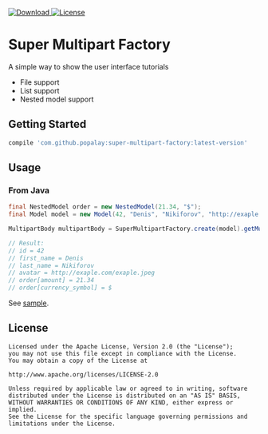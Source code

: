 [![Download](https://api.bintray.com/packages/popalay/maven/SuperMultipartFactory/images/download.svg) ](https://bintray.com/popalay/maven/SuperMultipartFactory/_latestVersion)
[![License](https://img.shields.io/badge/license-Apache--2.0-green.svg)](https://github.com/Popalay/Tutors/blob/master/LICENSE)

# Super Multipart Factory

A simple way to show the user interface tutorials
* File support
* List support
* Nested model support

## Getting Started

```groovy
compile 'com.github.popalay:super-multipart-factory:latest-version'
```
## Usage

### From Java

```java
final NestedModel order = new NestedModel(21.34, "$");
final Model model = new Model(42, "Denis", "Nikiforov", "http://exaple.com/exaple.jpeg", order);

MultipartBody multipartBody = SuperMultipartFactory.create(model).getMultipartBody();

// Result:
// id = 42
// first_name = Denis
// last_name = Nikiforov
// avatar = http://exaple.com/exaple.jpeg
// order[amount] = 21.34
// order[currency_symbol] = $
```

See [sample](sample/src/main/java/com/github/popalay/sample/MainActivity.java).

License
-----

	Licensed under the Apache License, Version 2.0 (the "License");
	you may not use this file except in compliance with the License.
	You may obtain a copy of the License at

	http://www.apache.org/licenses/LICENSE-2.0

	Unless required by applicable law or agreed to in writing, software
	distributed under the License is distributed on an "AS IS" BASIS,
	WITHOUT WARRANTIES OR CONDITIONS OF ANY KIND, either express or implied.
	See the License for the specific language governing permissions and
	limitations under the License.
